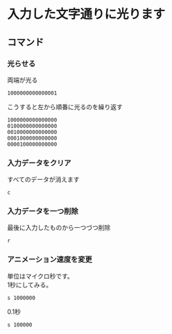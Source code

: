 # 入力した文字通りに光ります
## コマンド
### 光らせる

両端が光る

    1000000000000001
こうすると左から順番に光るのを繰り返す 

    1000000000000000
    0100000000000000
    0010000000000000
    0001000000000000
    0000100000000000

### 入力データをクリア
すべてのデータが消えます

    c
### 入力データを一つ削除
最後に入力したものから一つづつ削除

    r

### アニメーション速度を変更
単位はマイクロ秒です。  
1秒にしてみる。

    s 1000000

0.1秒

    s 100000
